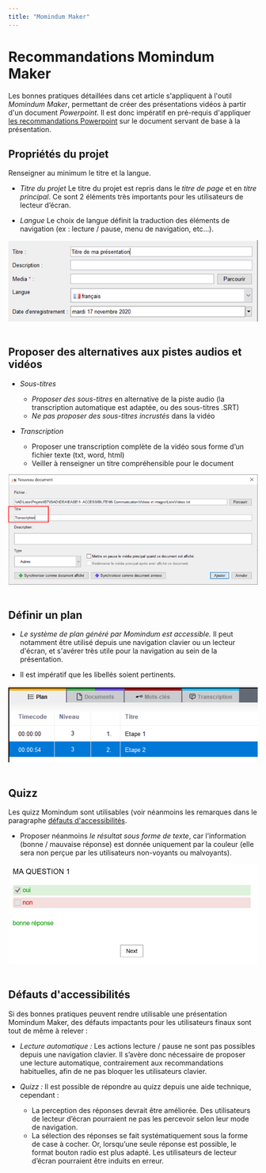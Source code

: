 ```yaml
---
title: "Momindum Maker"
---
```


# Recommandations Momindum Maker

Les bonnes pratiques détaillées dans cet article s'appliquent à l'outil *Momindum Maker*, permettant de créer des présentations vidéos à partir d'un document *Powerpoint*.
Il est donc impératif en pré-requis d'appliquer <a href="/fr/contenu-editorial/powerpoint/">les recommandations Powerpoint</a> sur le document servant de base à la présentation.

## Propriétés du projet
Renseigner au minimum le titre et la langue.

- *Titre du projet*
Le titre du projet est repris dans le *titre de page* et en *titre principal*.
Ce sont 2 éléments très importants pour les utilisateurs de lecteur d’écran.

- *Langue*
Le choix de langue définit la traduction des éléments de navigation (ex : lecture / pause, menu de navigation, etc…).

<img alt="" src="/fr/contenu-editorial/images/titre-presentation.png" class="img-fluid" />  &nbsp;

## Proposer des alternatives aux pistes audios et vidéos
- *Sous-titres*
	- *Proposer des sous-titres* en alternative de la piste audio (la transcription automatique est adaptée, ou des sous-titres .SRT)
	- *Ne pas proposer des sous-titres incrustés* dans la vidéo

- *Transcription*
	- Proposer une transcription complète de la vidéo sous forme d’un fichier texte (txt, word, html)
	- Veiller à renseigner un titre compréhensible pour le document
	
<img alt="" src="/fr/contenu-editorial/images/momindum-alternative.png" class="img-fluid" />  &nbsp;
	
## Définir un plan
- *Le système de plan généré par Momindum est accessible.*
Il peut notamment être utilisé depuis une navigation clavier ou un lecteur d'écran, et s'avérer très utile pour la navigation au sein de la présentation.


- Il est impératif que les libellés soient pertinents.

<img alt="" src="/fr/contenu-editorial/images/momindum-plan.png" class="img-fluid" />  &nbsp;
	
## Quizz
Les quizz Momindum sont utilisables (voir néanmoins les remarques dans le paragraphe <a href="/fr/contenu-editorial/e-learning/momindum/#defauts-daccessibilites">défauts d'accessibilités</a>.

- Proposer néanmoins *le résultat sous forme de texte*, car l’information (bonne / mauvaise réponse) est donnée uniquement par la couleur (elle sera non perçue par les utilisateurs non-voyants ou malvoyants).

<img alt="" src="/fr/contenu-editorial/images/momindum-quizz.png" class="img-fluid" />  &nbsp;
	
## Défauts d'accessibilités

Si des bonnes pratiques peuvent rendre utilisable une présentation Momindum Maker, des défauts impactants pour les utilisateurs finaux sont tout de même à relever :

- *Lecture automatique :*
Les actions lecture / pause  ne sont pas possibles depuis une navigation clavier.
Il s’avère donc nécessaire de proposer une lecture automatique, contrairement aux recommandations habituelles, afin de ne pas bloquer les utilisateurs clavier.

- *Quizz :*
Il est possible de répondre au quizz depuis une aide technique, cependant :

	- La perception des réponses devrait être améliorée.
	Des utilisateurs de lecteur d’écran pourraient ne pas les percevoir selon leur mode de navigation.
	- La sélection des réponses se fait systématiquement sous la forme de case à cocher.
	Or, lorsqu’une seule réponse est possible, le format bouton radio est plus adapté.
	Les utilisateurs de lecteur d’écran pourraient être induits en erreur.




